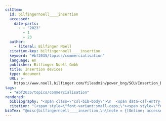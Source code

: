 ```yaml
---
cslItem:
  id: bilfingernoell____insertion
  accessed:
    date-parts:
      - - "2023"
        - 1
        - 23
  author:
    - literal: Bilfinger Noell
  citation-key: bilfingernoell____insertion
  keyword: "#bf2035/topics/commercialisation"
  language: en
  publisher: Bilfinger Noell Gmbh
  title: Insertion devices
  type: document
  URL: >-
    https://www.noell.bilfinger.com/fileadmin/power_bng/SCU/Insertion_Devices.pdf
tags:
  - "#bf2035/topics/commercialisation"
rendered:
  bibliography: "<span class=\"csl-bib-body\">\n  <span data-csl-entry-id=\"bilfingernoell____insertion\" class=\"csl-entry\"><span class='author-bib'>Bilfinger Noell</span>. <span class='date-bib'>(o.\_J.)</span>. <span class='title'><i><b><span style=\"font-style:normal;\">Insertion devices</span></b></i></span>. Bilfinger Noell Gmbh. <span class='URL'>Abgerufen 23. Januar 2023, von <a href='https://www.noell.bilfinger.com/fileadmin/power_bng/SCU/Insertion_Devices.pdf'>LINK</a></span></span>\n</span>"
  citation: "(<span style=\"font-variant:small-caps;\"><span style=\"font-variant:small-caps;\">Bilfinger Noell</span></span>, o.\_J.)"
bibTex: "@misc{bilfingernoell____insertion,\n\tnote = {[Online; accessed 2023-01-23]},\n\tauthor = {{Bilfinger Noell}},\n\tpublisher = {Bilfinger Noell Gmbh},\n\ttitle = {Insertion devices},\n\turl = {https://www.noell.bilfinger.com/fileadmin/power_bng/SCU/Insertion_Devices.pdf},\n}\n\n"
---
```

